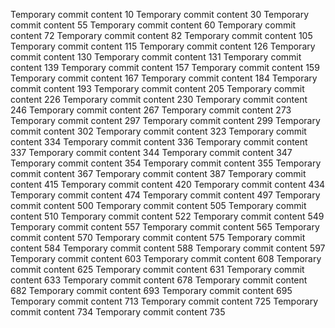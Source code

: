 Temporary commit content 10
Temporary commit content 30
Temporary commit content 55
Temporary commit content 60
Temporary commit content 72
Temporary commit content 82
Temporary commit content 105
Temporary commit content 115
Temporary commit content 126
Temporary commit content 130
Temporary commit content 131
Temporary commit content 139
Temporary commit content 157
Temporary commit content 159
Temporary commit content 167
Temporary commit content 184
Temporary commit content 193
Temporary commit content 205
Temporary commit content 226
Temporary commit content 230
Temporary commit content 246
Temporary commit content 267
Temporary commit content 273
Temporary commit content 297
Temporary commit content 299
Temporary commit content 302
Temporary commit content 323
Temporary commit content 334
Temporary commit content 336
Temporary commit content 337
Temporary commit content 344
Temporary commit content 347
Temporary commit content 354
Temporary commit content 355
Temporary commit content 367
Temporary commit content 387
Temporary commit content 415
Temporary commit content 420
Temporary commit content 434
Temporary commit content 474
Temporary commit content 497
Temporary commit content 500
Temporary commit content 505
Temporary commit content 510
Temporary commit content 522
Temporary commit content 549
Temporary commit content 557
Temporary commit content 565
Temporary commit content 570
Temporary commit content 575
Temporary commit content 584
Temporary commit content 588
Temporary commit content 597
Temporary commit content 603
Temporary commit content 608
Temporary commit content 625
Temporary commit content 631
Temporary commit content 633
Temporary commit content 678
Temporary commit content 682
Temporary commit content 693
Temporary commit content 695
Temporary commit content 713
Temporary commit content 725
Temporary commit content 734
Temporary commit content 735
